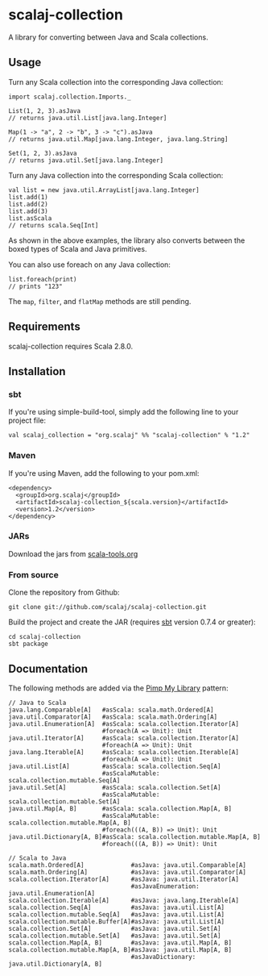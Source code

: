 # scalaj-collection

A library for converting between Java and Scala collections.

## Usage

Turn any Scala collection into the corresponding Java collection:

    import scalaj.collection.Imports._

    List(1, 2, 3).asJava
    // returns java.util.List[java.lang.Integer]

    Map(1 -> "a", 2 -> "b", 3 -> "c").asJava
    // returns java.util.Map[java.lang.Integer, java.lang.String]

    Set(1, 2, 3).asJava
    // returns java.util.Set[java.lang.Integer]

Turn any Java collection into the corresponding Scala collection:

    val list = new java.util.ArrayList[java.lang.Integer]
    list.add(1)
    list.add(2)
    list.add(3)
    list.asScala
    // returns scala.Seq[Int]

As shown in the above examples, the library also converts between the boxed types of Scala and Java primitives.

You can also use foreach on any Java collection:

    list.foreach(print)
    // prints "123"

The `map`, `filter`, and `flatMap` methods are still pending.

## Requirements

scalaj-collection requires Scala 2.8.0.

## Installation

### sbt

If you're using simple-build-tool, simply add the following line to your project file:

    val scalaj_collection = "org.scalaj" %% "scalaj-collection" % "1.2"

### Maven

If you're using Maven, add the following to your pom.xml:

    <dependency>
      <groupId>org.scalaj</groupId>
      <artifactId>scalaj-collection_${scala.version}</artifactId>
      <version>1.2</version>
    </dependency>

### JARs

Download the jars from [scala-tools.org](http://www.scala-tools.org/repo-releases/org/scalaj/scalaj-collection_2.9.1/1.2/)

### From source

Clone the repository from Github:

    git clone git://github.com/scalaj/scalaj-collection.git

Build the project and create the JAR (requires [sbt](http://code.google.com/p/simple-build-tool/) version 0.7.4 or greater):

    cd scalaj-collection
    sbt package

## Documentation

The following methods are added via the [Pimp My Library](http://www.artima.com/weblogs/viewpost.jsp?thread=179766) pattern:

    // Java to Scala
    java.lang.Comparable[A]   #asScala: scala.math.Ordered[A]
    java.util.Comparator[A]   #asScala: scala.math.Ordering[A]
    java.util.Enumeration[A]  #asScala: scala.collection.Iterator[A]
                              #foreach(A => Unit): Unit
    java.util.Iterator[A]     #asScala: scala.collection.Iterator[A]
                              #foreach(A => Unit): Unit
    java.lang.Iterable[A]     #asScala: scala.collection.Iterable[A]
                              #foreach(A => Unit): Unit
    java.util.List[A]         #asScala: scala.collection.Seq[A]
                              #asScalaMutable: scala.collection.mutable.Seq[A]
    java.util.Set[A]          #asScala: scala.collection.Set[A]
                              #asScalaMutable: scala.collection.mutable.Set[A]
    java.util.Map[A, B]       #asScala: scala.collection.Map[A, B]
                              #asScalaMutable: scala.collection.mutable.Map[A, B]
                              #foreach(((A, B)) => Unit): Unit
    java.util.Dictionary[A, B]#asScala: scala.collection.mutable.Map[A, B]
                              #foreach(((A, B)) => Unit): Unit

    // Scala to Java
    scala.math.Ordered[A]             #asJava: java.util.Comparable[A]
    scala.math.Ordering[A]            #asJava: java.util.Comparator[A]
    scala.collection.Iterator[A]      #asJava: java.util.Iterator[A]
                                      #asJavaEnumeration: java.util.Enumeration[A]
    scala.collection.Iterable[A]      #asJava: java.lang.Iterable[A]
    scala.collection.Seq[A]           #asJava: java.util.List[A]
    scala.collection.mutable.Seq[A]   #asJava: java.util.List[A]
    scala.collection.mutable.Buffer[A]#asJava: java.util.List[A]
    scala.collection.Set[A]           #asJava: java.util.Set[A]
    scala.collection.mutable.Set[A]   #asJava: java.util.Set[A]
    scala.collection.Map[A, B]        #asJava: java.util.Map[A, B]
    scala.collection.mutable.Map[A, B]#asJava: java.util.Map[A, B]
                                      #asJavaDictionary: java.util.Dictionary[A, B]

